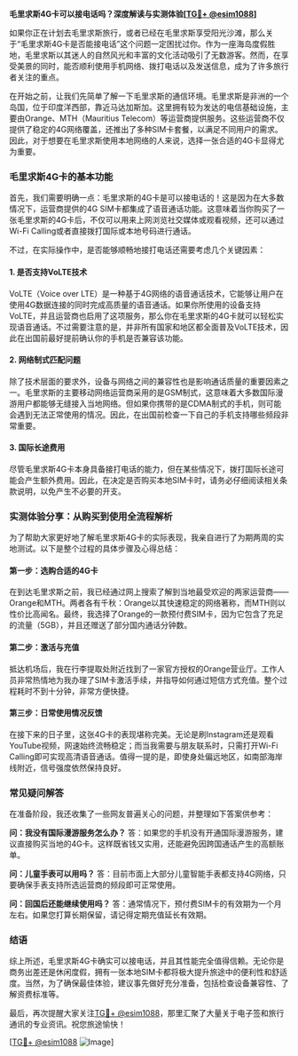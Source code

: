**毛里求斯4G卡可以接电话吗？深度解读与实测体验[[TG💪+ @esim1088](https://t.me/s/esim1088)]**

如果你正在计划去毛里求斯旅行，或者已经在毛里求斯享受阳光沙滩，那么关于“毛里求斯4G卡是否能接电话”这个问题一定困扰过你。作为一座海岛度假胜地，毛里求斯以其迷人的自然风光和丰富的文化活动吸引了无数游客。然而，在享受美景的同时，能否顺利使用手机网络、拨打电话以及发送信息，成为了许多旅行者关注的重点。

在开始之前，让我们先简单了解一下毛里求斯的通信环境。毛里求斯是非洲的一个岛国，位于印度洋西部，靠近马达加斯加。这里拥有较为发达的电信基础设施，主要由Orange、MTH（Mauritius Telecom）等运营商提供服务。这些运营商不仅提供了稳定的4G网络覆盖，还推出了多种SIM卡套餐，以满足不同用户的需求。因此，对于想要在毛里求斯使用本地网络的人来说，选择一张合适的4G卡显得尤为重要。

### **毛里求斯4G卡的基本功能**

首先，我们需要明确一点：毛里求斯的4G卡是可以接电话的！这是因为在大多数情况下，运营商提供的4G SIM卡都集成了语音通话功能。这意味着当你购买了一张毛里求斯的4G卡后，不仅可以用来上网浏览社交媒体或观看视频，还可以通过Wi-Fi Calling或者直接拨打国际或本地号码进行通话。

不过，在实际操作中，是否能够顺畅地接打电话还需要考虑几个关键因素：

#### **1. 是否支持VoLTE技术**
VoLTE（Voice over LTE）是一种基于4G网络的语音通话技术，它能够让用户在使用4G数据连接的同时完成高质量的语音通话。如果你所使用的设备支持VoLTE，并且运营商也启用了这项服务，那么你在毛里求斯的4G卡就可以轻松实现语音通话。不过需要注意的是，并非所有国家和地区都全面普及VoLTE技术，因此在出国前最好提前确认你的手机是否兼容该功能。

#### **2. 网络制式匹配问题**
除了技术层面的要求外，设备与网络之间的兼容性也是影响通话质量的重要因素之一。毛里求斯的主要移动网络运营商采用的是GSM制式，这意味着大多数国际漫游用户都能够无缝接入当地网络。但如果你携带的是CDMA制式的手机，则可能会遇到无法正常使用的情况。因此，在出国前检查一下自己的手机支持哪些频段非常重要。

#### **3. 国际长途费用**
尽管毛里求斯4G卡本身具备接打电话的能力，但在某些情况下，拨打国际长途可能会产生额外费用。因此，在决定是否购买本地SIM卡时，请务必仔细阅读相关条款说明，以免产生不必要的开支。

### **实测体验分享：从购买到使用全流程解析**

为了帮助大家更好地了解毛里求斯4G卡的实际表现，我亲自进行了为期两周的实地测试。以下是整个过程的具体步骤及心得总结：

#### **第一步：选购合适的4G卡**
在到达毛里求斯之前，我已经通过网上搜索了解到当地最受欢迎的两家运营商——Orange和MTH。两者各有千秋：Orange以其快速稳定的网络著称，而MTH则以性价比高闻名。最终，我选择了Orange的一款预付费SIM卡，因为它包含了充足的流量（5GB），并且还赠送了部分国内通话分钟数。

#### **第二步：激活与充值**
抵达机场后，我在行李提取处附近找到了一家官方授权的Orange营业厅。工作人员非常热情地为我办理了SIM卡激活手续，并指导如何通过短信方式充值。整个过程耗时不到十分钟，非常方便快捷。

#### **第三步：日常使用情况反馈**
在接下来的日子里，这张4G卡的表现堪称完美。无论是刷Instagram还是观看YouTube视频，网速始终流畅稳定；而当我需要与朋友联系时，只需打开Wi-Fi Calling即可实现高清语音通话。值得一提的是，即使身处偏远地区，如南部海岸线附近，信号强度依然保持良好。

### **常见疑问解答**

在准备阶段，我还收集了一些网友普遍关心的问题，并整理如下答案供参考：

**问：我没有国际漫游服务怎么办？**
答：如果您的手机没有开通国际漫游服务，建议直接购买当地的4G卡。这样既省钱又实用，还能避免因跨国通话产生的高额账单。

**问：儿童手表可以用吗？**
答：目前市面上大部分儿童智能手表都支持4G网络，只要确保手表支持所选运营商的频段即可正常使用。

**问：回国后还能继续使用吗？**
答：通常情况下，预付费SIM卡的有效期为一个月左右。如果您打算长期保留，请记得定期充值延长有效期。

### **结语**

综上所述，毛里求斯4G卡确实可以接电话，并且其性能完全值得信赖。无论你是商务出差还是休闲度假，拥有一张本地SIM卡都将极大提升旅途中的便利性和舒适度。当然，为了确保最佳体验，建议事先做好充分准备，包括检查设备兼容性、了解资费标准等。

最后，再次提醒大家关注[TG💪+ @esim1088](https://t.me/s/esim1088)，那里汇聚了大量关于电子签和旅行通讯的专业资讯。祝您旅途愉快！

[[TG💪+ @esim1088](https://t.me/s/esim1088) ![Image](https://i.postimg.cc/4NQfJmqS/Snipaste-2025-05-13-00-14-12.png)]